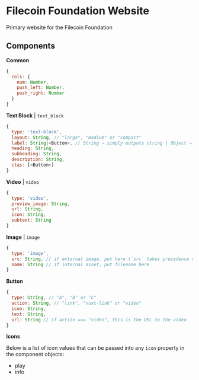 # Filecoin Foundation Website

Primary website for the Filecoin Foundation

## Components

**Common**

```js
{
  cols: {
    num: Number,
    push_left: Number,
    push_right: Number
  }
}
```

**Text Block** | `text_block`

```js
{
  type: 'text-block',
  layout: String, // "large", "medium" or "compact"
  label: String|<Button>, // String → simply outputs string | Object → <Button> component is outputted
  heading: String,
  subheading: String,
  description: String,
  ctas: [<Button>]
}
```

**Video** | `video`

```js
{
  type: 'video',
  preview_image: String,
  url: String,
  icon: String,
  subtext: String
}
```

**Image** | `image`

```js
{
  type: 'image',
  src: String, // if external image, put here (`src` takes precedence over `name`)
  name: String // if internal asset, put filename here
}
```

**Button**

```js
{
  type: String, // "A", "B" or "C"
  action: String, // "link", "nuxt-link" or "video"
  icon: String,
  text: String,
  url: String // if action === "video", this is the URL to the video
}
```

**Icons**

Below is a list of icon values that can be passed into any `icon` property in the component objects:

- play
- info
